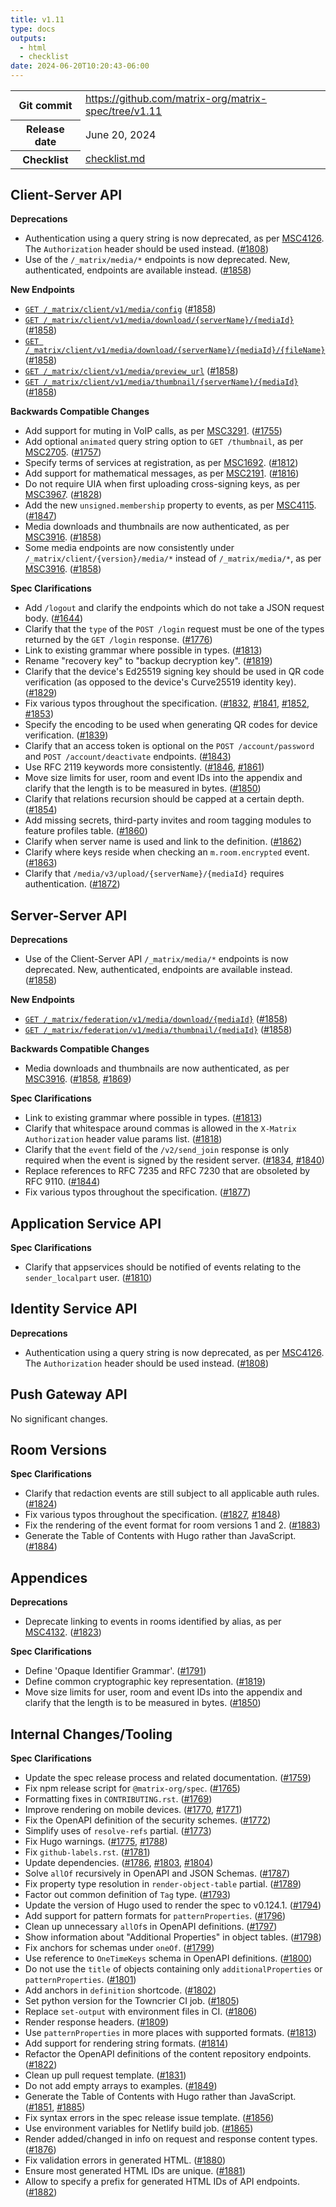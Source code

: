 ```yaml
---
title: v1.11
type: docs
outputs:
  - html
  - checklist
date: 2024-06-20T10:20:43-06:00
---
```

<!--
This is a header file for the generated changelog.

Variables:
    v1.11  = Replaced by the version number (eg: v1.2)
    June 20, 2024     = Replaced by the date (eg: April 01, 2021)
-->

<table class="release-info">
<tr><th>Git commit</th><td><a href="https://github.com/matrix-org/matrix-spec/tree/v1.11">https://github.com/matrix-org/matrix-spec/tree/v1.11</a></td>
<tr><th>Release date</th><td>June 20, 2024</td>
<tr><th>Checklist</th><td><a href="/changelog/v1.11/checklist.md">checklist.md</a></td>
</table>

<!-- Intentionally blank line to ensure headers work in the concatenated changelog -->

## Client-Server API

**Deprecations**

- Authentication using a query string is now deprecated, as per [MSC4126](https://github.com/matrix-org/matrix-spec-proposals/issues/4126). The `Authorization` header should be used instead. ([#1808](https://github.com/matrix-org/matrix-spec/issues/1808))
- Use of the `/_matrix/media/*` endpoints is now deprecated. New, authenticated, endpoints are available instead. ([#1858](https://github.com/matrix-org/matrix-spec/issues/1858))

**New Endpoints**

- [`GET /_matrix/client/v1/media/config`](/client-server-api/#get_matrixclientv1mediaconfig) ([#1858](https://github.com/matrix-org/matrix-spec/issues/1858))
- [`GET /_matrix/client/v1/media/download/{serverName}/{mediaId}`](/client-server-api/#get_matrixclientv1mediadownloadservernamemediaid) ([#1858](https://github.com/matrix-org/matrix-spec/issues/1858))
- [`GET /_matrix/client/v1/media/download/{serverName}/{mediaId}/{fileName}`](/client-server-api/#get_matrixclientv1mediadownloadservernamemediaidfilename) ([#1858](https://github.com/matrix-org/matrix-spec/issues/1858))
- [`GET /_matrix/client/v1/media/preview_url`](/client-server-api/#get_matrixclientv1mediapreview_url) ([#1858](https://github.com/matrix-org/matrix-spec/issues/1858))
- [`GET /_matrix/client/v1/media/thumbnail/{serverName}/{mediaId}`](/client-server-api/#get_matrixclientv1mediathumbnailservernamemediaid) ([#1858](https://github.com/matrix-org/matrix-spec/issues/1858))

**Backwards Compatible Changes**

- Add support for muting in VoIP calls, as per [MSC3291](https://github.com/matrix-org/matrix-spec-proposals/pull/3291). ([#1755](https://github.com/matrix-org/matrix-spec/issues/1755))
- Add optional `animated` query string option to `GET /thumbnail`, as per [MSC2705](https://github.com/matrix-org/matrix-spec-proposals/pull/2705). ([#1757](https://github.com/matrix-org/matrix-spec/issues/1757))
- Specify terms of services at registration, as per [MSC1692](https://github.com/matrix-org/matrix-spec-proposals/pull/1692). ([#1812](https://github.com/matrix-org/matrix-spec/issues/1812))
- Add support for mathematical messages, as per [MSC2191](https://github.com/matrix-org/matrix-spec-proposals/pull/2191). ([#1816](https://github.com/matrix-org/matrix-spec/issues/1816))
- Do not require UIA when first uploading cross-signing keys, as per [MSC3967](https://github.com/matrix-org/matrix-spec-proposals/pull/3967). ([#1828](https://github.com/matrix-org/matrix-spec/issues/1828))
- Add the new `unsigned.membership` property to events, as per [MSC4115](https://github.com/matrix-org/matrix-spec-proposals/pull/4115). ([#1847](https://github.com/matrix-org/matrix-spec/issues/1847))
- Media downloads and thumbnails are now authenticated, as per [MSC3916](https://github.com/matrix-org/matrix-spec-proposals/pull/3916). ([#1858](https://github.com/matrix-org/matrix-spec/issues/1858))
- Some media endpoints are now consistently under `/_matrix/client/{version}/media/*` instead of `/_matrix/media/*`, as per [MSC3916](https://github.com/matrix-org/matrix-spec-proposals/pull/3916). ([#1858](https://github.com/matrix-org/matrix-spec/issues/1858))

**Spec Clarifications**

- Add `/logout` and clarify the endpoints which do not take a JSON request body. ([#1644](https://github.com/matrix-org/matrix-spec/issues/1644))
- Clarify that the `type` of the `POST /login` request must be one of the types returned by the `GET /login` response. ([#1776](https://github.com/matrix-org/matrix-spec/issues/1776))
- Link to existing grammar where possible in types. ([#1813](https://github.com/matrix-org/matrix-spec/issues/1813))
- Rename "recovery key" to "backup decryption key". ([#1819](https://github.com/matrix-org/matrix-spec/issues/1819))
- Clarify that the device's Ed25519 signing key should be used in QR code verification (as opposed to the device's Curve25519 identity key). ([#1829](https://github.com/matrix-org/matrix-spec/issues/1829))
- Fix various typos throughout the specification. ([#1832](https://github.com/matrix-org/matrix-spec/issues/1832), [#1841](https://github.com/matrix-org/matrix-spec/issues/1841), [#1852](https://github.com/matrix-org/matrix-spec/issues/1852), [#1853](https://github.com/matrix-org/matrix-spec/issues/1853))
- Specify the encoding to be used when generating QR codes for device verification. ([#1839](https://github.com/matrix-org/matrix-spec/issues/1839))
- Clarify that an access token is optional on the `POST /account/password` and `POST /account/deactivate` endpoints. ([#1843](https://github.com/matrix-org/matrix-spec/issues/1843))
- Use RFC 2119 keywords more consistently. ([#1846](https://github.com/matrix-org/matrix-spec/issues/1846), [#1861](https://github.com/matrix-org/matrix-spec/issues/1861))
- Move size limits for user, room and event IDs into the appendix and clarify that the length is to be measured in bytes. ([#1850](https://github.com/matrix-org/matrix-spec/issues/1850))
- Clarify that relations recursion should be capped at a certain depth. ([#1854](https://github.com/matrix-org/matrix-spec/issues/1854))
- Add missing secrets, third-party invites and room tagging modules to feature profiles table. ([#1860](https://github.com/matrix-org/matrix-spec/issues/1860))
- Clarify when server name is used and link to the definition. ([#1862](https://github.com/matrix-org/matrix-spec/issues/1862))
- Clarify where keys reside when checking an `m.room.encrypted` event. ([#1863](https://github.com/matrix-org/matrix-spec/issues/1863))
- Clarify that `/media/v3/upload/{serverName}/{mediaId}` requires authentication. ([#1872](https://github.com/matrix-org/matrix-spec/issues/1872))


## Server-Server API

**Deprecations**

- Use of the Client-Server API `/_matrix/media/*` endpoints is now deprecated. New, authenticated, endpoints are available instead. ([#1858](https://github.com/matrix-org/matrix-spec/issues/1858))

**New Endpoints**

- [`GET /_matrix/federation/v1/media/download/{mediaId}`](/server-server-api/#get_matrixfederationv1mediadownloadmediaid) ([#1858](https://github.com/matrix-org/matrix-spec/issues/1858))
- [`GET /_matrix/federation/v1/media/thumbnail/{mediaId}`](/server-server-api/#get_matrixfederationv1mediathumbnailmediaid) ([#1858](https://github.com/matrix-org/matrix-spec/issues/1858))

**Backwards Compatible Changes**

- Media downloads and thumbnails are now authenticated, as per [MSC3916](https://github.com/matrix-org/matrix-spec-proposals/pull/3916). ([#1858](https://github.com/matrix-org/matrix-spec/issues/1858), [#1869](https://github.com/matrix-org/matrix-spec/issues/1869))

**Spec Clarifications**

- Link to existing grammar where possible in types. ([#1813](https://github.com/matrix-org/matrix-spec/issues/1813))
- Clarify that whitespace around commas is allowed in the `X-Matrix` `Authorization` header value params list. ([#1818](https://github.com/matrix-org/matrix-spec/issues/1818))
- Clarify that the `event` field of the `/v2/send_join` response is only required when the event is signed by the resident server. ([#1834](https://github.com/matrix-org/matrix-spec/issues/1834), [#1840](https://github.com/matrix-org/matrix-spec/issues/1840))
- Replace references to RFC 7235 and RFC 7230 that are obsoleted by RFC 9110. ([#1844](https://github.com/matrix-org/matrix-spec/issues/1844))
- Fix various typos throughout the specification. ([#1877](https://github.com/matrix-org/matrix-spec/issues/1877))


## Application Service API

**Spec Clarifications**

- Clarify that appservices should be notified of events relating to the `sender_localpart` user. ([#1810](https://github.com/matrix-org/matrix-spec/issues/1810))


## Identity Service API

**Deprecations**

- Authentication using a query string is now deprecated, as per [MSC4126](https://github.com/matrix-org/matrix-spec-proposals/issues/4126). The `Authorization` header should be used instead. ([#1808](https://github.com/matrix-org/matrix-spec/issues/1808))


## Push Gateway API

No significant changes.


## Room Versions

**Spec Clarifications**

- Clarify that redaction events are still subject to all applicable auth rules. ([#1824](https://github.com/matrix-org/matrix-spec/issues/1824))
- Fix various typos throughout the specification. ([#1827](https://github.com/matrix-org/matrix-spec/issues/1827), [#1848](https://github.com/matrix-org/matrix-spec/issues/1848))
- Fix the rendering of the event format for room versions 1 and 2. ([#1883](https://github.com/matrix-org/matrix-spec/issues/1883))
- Generate the Table of Contents with Hugo rather than JavaScript. ([#1884](https://github.com/matrix-org/matrix-spec/issues/1884))


## Appendices

**Deprecations**

- Deprecate linking to events in rooms identified by alias, as per [MSC4132](https://github.com/matrix-org/matrix-spec-proposals/pull/4132). ([#1823](https://github.com/matrix-org/matrix-spec/issues/1823))

**Spec Clarifications**

- Define 'Opaque Identifier Grammar'. ([#1791](https://github.com/matrix-org/matrix-spec/issues/1791))
- Define common cryptographic key representation. ([#1819](https://github.com/matrix-org/matrix-spec/issues/1819))
- Move size limits for user, room and event IDs into the appendix and clarify that the length is to be measured in bytes. ([#1850](https://github.com/matrix-org/matrix-spec/issues/1850))


## Internal Changes/Tooling

**Spec Clarifications**

- Update the spec release process and related documentation. ([#1759](https://github.com/matrix-org/matrix-spec/issues/1759))
- Fix npm release script for `@matrix-org/spec`. ([#1765](https://github.com/matrix-org/matrix-spec/issues/1765))
- Formatting fixes in `CONTRIBUTING.rst`. ([#1769](https://github.com/matrix-org/matrix-spec/issues/1769))
- Improve rendering on mobile devices. ([#1770](https://github.com/matrix-org/matrix-spec/issues/1770), [#1771](https://github.com/matrix-org/matrix-spec/issues/1771))
- Fix the OpenAPI definition of the security schemes. ([#1772](https://github.com/matrix-org/matrix-spec/issues/1772))
- Simplify uses of `resolve-refs` partial. ([#1773](https://github.com/matrix-org/matrix-spec/issues/1773))
- Fix Hugo warnings. ([#1775](https://github.com/matrix-org/matrix-spec/issues/1775), [#1788](https://github.com/matrix-org/matrix-spec/issues/1788))
- Fix `github-labels.rst`. ([#1781](https://github.com/matrix-org/matrix-spec/issues/1781))
- Update dependencies. ([#1786](https://github.com/matrix-org/matrix-spec/issues/1786), [#1803](https://github.com/matrix-org/matrix-spec/issues/1803), [#1804](https://github.com/matrix-org/matrix-spec/issues/1804))
- Solve `allOf` recursively in OpenAPI and JSON Schemas. ([#1787](https://github.com/matrix-org/matrix-spec/issues/1787))
- Fix property type resolution in `render-object-table` partial. ([#1789](https://github.com/matrix-org/matrix-spec/issues/1789))
- Factor out common definition of `Tag` type. ([#1793](https://github.com/matrix-org/matrix-spec/issues/1793))
- Update the version of Hugo used to render the spec to v0.124.1. ([#1794](https://github.com/matrix-org/matrix-spec/issues/1794))
- Add support for pattern formats for `patternProperties`. ([#1796](https://github.com/matrix-org/matrix-spec/issues/1796))
- Clean up unnecessary `allOf`s in OpenAPI definitions. ([#1797](https://github.com/matrix-org/matrix-spec/issues/1797))
- Show information about "Additional Properties" in object tables. ([#1798](https://github.com/matrix-org/matrix-spec/issues/1798))
- Fix anchors for schemas under `oneOf`. ([#1799](https://github.com/matrix-org/matrix-spec/issues/1799))
- Use reference to `OneTimeKeys` schema in OpenAPI definitions. ([#1800](https://github.com/matrix-org/matrix-spec/issues/1800))
- Do not use the `title` of objects containing only `additionalProperties` or `patternProperties`. ([#1801](https://github.com/matrix-org/matrix-spec/issues/1801))
- Add anchors in `definition` shortcode. ([#1802](https://github.com/matrix-org/matrix-spec/issues/1802))
- Set python version for the Towncrier CI job. ([#1805](https://github.com/matrix-org/matrix-spec/issues/1805))
- Replace `set-output` with environment files in CI. ([#1806](https://github.com/matrix-org/matrix-spec/issues/1806))
- Render response headers. ([#1809](https://github.com/matrix-org/matrix-spec/issues/1809))
- Use `patternProperties` in more places with supported formats. ([#1813](https://github.com/matrix-org/matrix-spec/issues/1813))
- Add support for rendering string formats. ([#1814](https://github.com/matrix-org/matrix-spec/issues/1814))
- Refactor the OpenAPI definitions of the content repository endpoints. ([#1822](https://github.com/matrix-org/matrix-spec/issues/1822))
- Clean up pull request template. ([#1831](https://github.com/matrix-org/matrix-spec/issues/1831))
- Do not add empty arrays to examples. ([#1849](https://github.com/matrix-org/matrix-spec/issues/1849))
- Generate the Table of Contents with Hugo rather than JavaScript. ([#1851](https://github.com/matrix-org/matrix-spec/issues/1851), [#1885](https://github.com/matrix-org/matrix-spec/issues/1885))
- Fix syntax errors in the spec release issue template. ([#1856](https://github.com/matrix-org/matrix-spec/issues/1856))
- Use environment variables for Netlify build job. ([#1865](https://github.com/matrix-org/matrix-spec/issues/1865))
- Render added/changed in info on request and response content types. ([#1876](https://github.com/matrix-org/matrix-spec/issues/1876))
- Fix validation errors in generated HTML. ([#1880](https://github.com/matrix-org/matrix-spec/issues/1880))
- Ensure most generated HTML IDs are unique. ([#1881](https://github.com/matrix-org/matrix-spec/issues/1881))
- Allow to specify a prefix for generated HTML IDs of API endpoints. ([#1882](https://github.com/matrix-org/matrix-spec/issues/1882))
